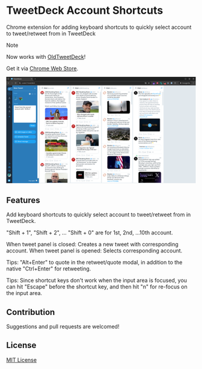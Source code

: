 # TweetDeck Account Shortcuts

Chrome extension for adding keyboard shortcuts to quickly select account to tweet/retweet from in TweetDeck

> [!NOTE]
> Now works with [OldTweetDeck](https://github.com/dimdenGD/OldTweetDeck)!

Get it via [Chrome Web Store](https://chrome.google.com/webstore/detail/tweetdeck-account-shortcu/jhclgjipjcengbapikaenmopdinlnpin).

![screenshot](./screenshots/screenshot-2.png)

## Features

Add keyboard shortcuts to quickly select account to tweet/retweet from in TweetDeck.

"Shift + 1", "Shift + 2", ... "Shift + 0" are for 1st, 2nd, ...10th account.

When tweet panel is closed: Creates a new tweet with corresponding account.
When tweet panel is opened: Selects corresponding account.

Tips: "Alt+Enter" to quote in the retweet/quote modal, in addition to the native "Ctrl+Enter" for retweeting.

Tips: Since shortcut keys don't work when the input area is focused, you can hit "Escape" before the shortcut key, and then hit "n" for re-focus on the input area.

## Contribution

Suggestions and pull requests are welcomed!

## License

[MIT License](./LICENSE)
